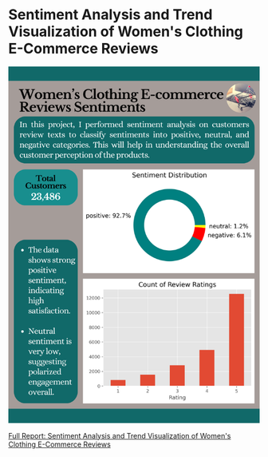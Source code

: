 # Sentiment Analysis and Trend Visualization of Women's Clothing E-Commerce Reviews
![e-commerce sentiments.png](https://github.com/jakejosh6751/Sentiment-Analysis-and-Trend-Visualization-of-Women-s-Clothing-E-Commerce-Reviews/blob/main/e-commerce%20sentiments.png)

[Full Report: Sentiment Analysis and Trend Visualization of Women's Clothing E-Commerce Reviews](https://github.com/jakejosh6751/Sentiment-Analysis-and-Trend-Visualization-of-Women-s-Clothing-E-Commerce-Reviews/blob/main/ecommerce%20sentiment%20analysis.ipynb)
